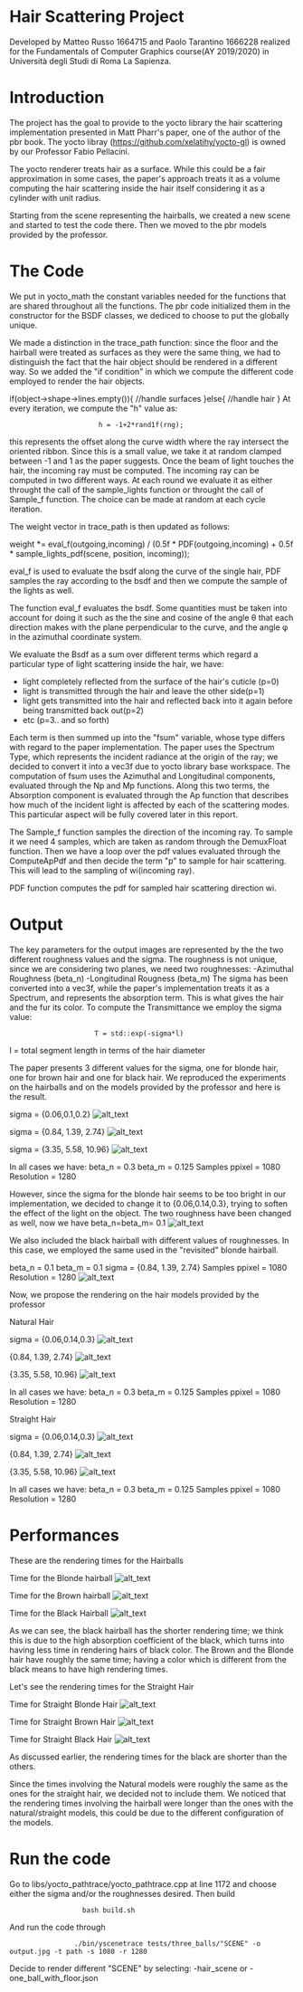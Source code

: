# Hair Scattering Project
Developed by Matteo Russo 1664715 and Paolo Tarantino 1666228 realized for the Fundamentals of Computer Graphics 
course(AY 2019/2020) in Università degli Studi di Roma La Sapienza.

# Introduction
The project has the goal to provide to the yocto library the hair scattering implementation
presented in Matt Pharr's paper, one of the author of the pbr book. The yocto libray (https://github.com/xelatihy/yocto-gl) is owned 
by our Professor Fabio Pellacini.

The yocto renderer treats hair as a surface. While this could be a fair approximation
in some cases, the paper's approach treats it as a volume computing the hair scattering inside 
the hair itself considering it as a cylinder with unit radius.

Starting from the scene representing the hairballs, we created a new scene and started to test
the code there. Then we moved to the pbr models provided by the professor.

# The Code 

We put in yocto_math the constant variables needed for the functions that are shared throughout all
the functions. The pbr code initialized them in the constructor for the BSDF classes, we dediced to choose
to put the globally unique.

We made a distinction in the trace_path function: since the floor and the hairball were treated as 
surfaces as they were the same thing, we had to distinguish the fact that the hair object should be rendered in 
a different way. So we added the "if condition" in which we compute the different code employed to render
the hair objects.

if(object->shape->lines.empty()){
   //handle surfaces
}else{
  //handle hair
}
At every iteration, we compute the "h" value as:

                          h = -1+2*rand1f(rng);

this represents the offset along the curve width where the ray intersect the oriented ribbon.
Since this is a small value, we take it at random clamped between -1 and 1 as the paper suggests.
Once the beam of light touches the hair, the incoming ray must be computed.
The incoming ray can be computed in two different ways. At each round we evaluate it as
either throught the call of the sample_lights function
or throught the call of Sample_f function. The choice can be made at random at each cycle iteration.

The weight vector in trace_path is then updated as follows:

weight *= eval_f(outgoing,incoming) / (0.5f * PDF(outgoing,incoming) +
                      			          0.5f * sample_lights_pdf(scene, position, incoming));

eval_f is used to evaluate the bsdf along the curve of the single hair,
PDF samples the ray according to the bsdf and then we compute the sample of the lights as well.

The function eval_f evaluates the bsdf. Some quantities must be taken into account for doing it
such as the the sine and cosine of the angle θ that each direction makes with the plane perpendicular to the curve, and
the angle φ in the azimuthal coordinate system.

We evaluate the Bsdf as a sum over different terms which regard a particular type 
of light scattering inside the hair, we have:
- light completely reflected from the surface of the hair's cuticle (p=0)
- light is transmitted through the hair and leave the other side(p=1)
- light gets transmitted into the hair and reflected back into it again before being transmitted back out(p=2)
- etc (p=3.. and so forth)

Each term is then summed up into the "fsum" variable, whose type differs with regard to the paper implementation.
The paper uses the Spectrum Type, which represents the incident radiance at the origin of the ray; we decided to
convert it into a vec3f due to yocto library base workspace.
The computation of fsum uses the Azimuthal and Longitudinal components, evaluated through the Np and Mp functions.
Along this two terms, the Absorption component is evaluated through the Ap function that describes how much of the incident light is affected by each of the scattering modes. This particular aspect will be fully covered later in this report.

The Sample_f function samples the direction of the incoming ray. To sample it we need 4 samples, which are taken as random through the DemuxFloat function. Then we have a loop over the pdf values evaluated through the ComputeApPdf and then
decide the term "p" to sample for hair scattering. This will lead to the sampling of wi(incoming ray).

PDF function computes the pdf for sampled hair scattering direction wi. 

# Output  

The key parameters for the output images are represented by the the two different roughness values and the sigma.
The roughness is not unique, since we are considering two planes, we need two roughnesses:
-Azimuthal Roughness (beta_n)
-Longitudinal Rougness (beta_m)
The sigma has been converted into a vec3f, while the paper's implementation treats it as a Spectrum, and represents the absorption term. This is what gives the hair and the fur its color. 
To compute the Transmittance we employ the sigma value:

                         T = std::exp(-sigma*l)

l = total segment length in terms of the hair diameter

The paper presents 3 different values for the sigma, one for blonde hair, one for brown hair and one for black hair.
We reproduced the experiments on the hairballs and on the models provided by the professor and here is the result.

sigma = {0.06,0.1,0.2} 
![alt_text](https://github.com/matteorusso27/libs/blob/master/Results/blonde_paper_floor.jpg)

sigma = {0.84, 1.39, 2.74} 
![alt_text](https://github.com/matteorusso27/libs/blob/master/Results/brown_paper_floor.jpg)

sigma = {3.35, 5.58, 10.96} 
![alt_text](https://github.com/matteorusso27/libs/blob/master/Results/black_paper_floor.jpg)


In all cases we have:
beta_n = 0.3
beta_m = 0.125
Samples ppixel = 1080
Resolution = 1280

However, since the sigma for the blonde hair seems to be too bright in our implementation,
we decided to change it to {0.06,0.14,0.3}, trying to soften the effect of the light on the object.
The two roughness have been changed as well, now we have beta_n=beta_m= 0.1
![alt_text](https://github.com/matteorusso27/libs/blob/master/Results/blonde_01_floor.jpg)

We also included the black hairball with different values of roughnesses. In this case,
we employed the same used in the "revisited" blonde hairball.

beta_n = 0.1
beta_m = 0.1
sigma = {0.84, 1.39, 2.74} 
Samples ppixel = 1080
Resolution = 1280
![alt_text](https://github.com/matteorusso27/libs/blob/master/Results/brown_01_floor.jpg)


Now, we propose the rendering on the hair models provided by the professor

Natural Hair

sigma = {0.06,0.14,0.3}
![alt_text](https://github.com/matteorusso27/libs/blob/master/Results/natural_blonde.jpg)

{0.84, 1.39, 2.74} 
![alt_text](https://github.com/matteorusso27/libs/blob/master/Results/natural_brown.jpg)

{3.35, 5.58, 10.96} 
![alt_text](https://github.com/matteorusso27/libs/blob/master/Results/natural_black.jpg)

In all cases we have:
beta_n = 0.3
beta_m = 0.125
Samples ppixel = 1080
Resolution = 1280

Straight Hair

sigma = {0.06,0.14,0.3}
![alt_text](https://github.com/matteorusso27/libs/blob/master/Results/straight_blonde.jpg)

{0.84, 1.39, 2.74} 
![alt_text](https://github.com/matteorusso27/libs/blob/master/Results/straight_brown.jpg)

{3.35, 5.58, 10.96} 
![alt_text](https://github.com/matteorusso27/libs/blob/master/Results/straight_black.jpg)


In all cases we have:
beta_n = 0.3
beta_m = 0.125
Samples ppixel = 1080
Resolution = 1280

# Performances 

These are the rendering times for the Hairballs

Time for the Blonde hairball
![alt_text](https://github.com/matteorusso27/libs/blob/master/Results/blonde_hairball_performance.png)

Time for the Brown hairball
![alt_text](https://github.com/matteorusso27/libs/blob/master/Results/brown_hairball_performance.png)

Time for the Black Hairball
![alt_text](https://github.com/matteorusso27/libs/blob/master/Results/black_hairball_performance.png)

As we can see, the black hairball has the shorter rendering time; we think this is due to the high absorption 
coefficient of the black, which turns into having less time in rendering hairs of black color.
The Brown and the Blonde hair have roughly the same time; having a color which is different from the black means to
have high rendering times.

Let's see the rendering times for the Straight Hair

Time for Straight Blonde Hair
![alt_text](https://github.com/matteorusso27/libs/blob/master/Results/straight_blonde_performance.png)

Time for Straight Brown Hair
![alt_text](https://github.com/matteorusso27/libs/blob/master/Results/straight_brown_performance.png)

Time for Straight Black Hair
![alt_text](https://github.com/matteorusso27/libs/blob/master/Results/straight_black_performance.png)

As discussed earlier, the rendering times for the black are shorter than the others.

Since the times involving the Natural models were roughly the same as the ones for the 
straight hair, we decided not to include them.
We noticed that the rendering times involving the hairball were longer than
the ones with the natural/straight models, this could be due to the different configuration of the models.

# Run the code
Go to libs/yocto_pathtrace/yocto_pathtrace.cpp at line 1172 and choose either the sigma
and/or the roughnesses desired.
Then build

                      bash build.sh

And run the code through 

                    ./bin/yscenetrace tests/three_balls/"SCENE" -o output.jpg -t path -s 1080 -r 1280

Decide to render different "SCENE" by selecting:
-hair_scene
or
-one_ball_with_floor.json
